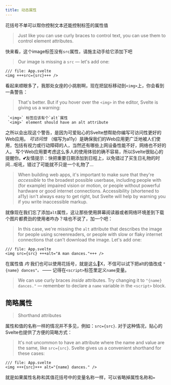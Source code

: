 ```yaml
---
title: 动态属性
---
```


花括号不单可以帮你控制文本还能控制标签的属性值
> Just like you can use curly braces to control text, you can use them to control element attributes.

快来看，这个image标签没有`src`属性，请施主动手给它添加下吧
> Our image is missing a `src` — let's add one:

```svelte
/// file: App.svelte
<img +++src={src}+++ />
```

看起来顺眼多了，我那处女座的小挑剔啊，现在把鼠标移动到`<img>`上，你会看到一条警告：
> That's better. But if you hover over the `<img>` in the editor, Svelte is giving us a warning:

```
 `<img>` 标签应该有个`alt`属性
 `<img>` element should have an alt attribute
```

之所以会出现这个警告，是因为可爱贴心的Svelte想帮助你编写可访问性更好的Web应用。 _可访问性_ （缩写为a11y）是确保我们的Web应用更广泛地被人们使用，包括有视力或行动障碍的人，当然还有哪些上网设备性能不好，网络也不好的人。 写个Web应用要考虑这么多人的使用体验的确不容易，所以Svelte很贴心的提醒你。💕友情提示：快把重要日期添加到日程上，以免错过了买生日礼物的时间...呕吼，错过了可能就不只是一个礼物了...
> When building web apps, it's important to make sure that they're _accessible_ to the broadest possible userbase, including people with (for example) impaired vision or motion, or people without powerful hardware or good internet connections. Accessibility (shortened to a11y) isn't always easy to get right, but Svelte will help by warning you if you write inaccessible markup.

就像现在我们忘了添加`alt`属性，这让那些使用屏幕阅读器或者网络环境差到下载个图片都费劲的使用者咋办？啥也不说了，加一个吧：
> In this case, we're missing the `alt` attribute that describes the image for people using screenreaders, or people with slow or flaky internet connections that can't download the image. Let's add one:

```svelte
/// file: App.svelte
<img src={src} +++alt="A man dances."+++ />
```

在属性值 _内_ 我们也可以使用花括号，就是这么🐂X，不信可以试下把alt的值改成 `"{name} dances"。` —— 记得在`<script>`标签里定义`name`变量。
> We can use curly braces _inside_ attributes. Try changing it to `"{name} dances."` — remember to declare a `name` variable in the `<script>` block.

## 简略属性
> Shorthand attributes

属性和值的名称一样的情况并不多见，例如：`src={src}`. 对于这种情况，贴心的Svelte也提供了方便的简略方式：
> It's not uncommon to have an attribute where the name and value are the same, like `src={src}`. Svelte gives us a convenient shorthand for these cases:

```svelte
/// file: App.svelte
<img +++{src}+++ alt="{name} dances." />
```

就是如果属性名称和其值花括号中的变量名称一样，可以省略掉属性名称和`=`